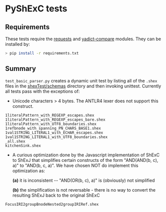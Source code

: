 # PyShExC tests

## Requirements
These tests require the [requests](http://docs.python-requests.org/en/master/) and [yadict-compare](https://github.com/hsolbrig/dict_compare) modules.  They can be installed by:
```bash
> pip install -r requirements.txt
```

## Summary
```test_basic_parser.py``` creates a dynamic unit test by listing all of the ```.shex``` files in the [shexTest/schemas](https://github.com/shexSpec/shexTest/schemas) directory and then invoking unittest.  Currently all tests pass with the exceptions of:

* Unicode characters > 4 bytes.  The ANTLR4 lexer does not support this construct.
```text
1literalPattern_with_REGEXP_escapes.shex
1literalPattern_with_REGEXP_escapes_bare.shex
1literalPattern_with_UTF8_boundaries.shex
1refbnode_with_spanning_PN_CHARS_BASE1.shex
1val1STRING_LITERAL1_with_ECHAR_escapes.shex
1val1STRING_LITERAL1_with_UTF8_boundaries.shex
_all.shex
kitchenSink.shex
```


* A curious optimization done by the Javascript implementation of ShExC to ShExJ that simplifies certain constructs of the form "AND(AND(b, c), a)" to "AND(b, c, a)". We have chosen NOT do implement this optimization as:

    **(a)** it is inconsistent -- "AND(OR(b, c), a)" is (obviously) not simplified

    **(b)** the simplification is not reversable - there is no way to convert the resulting ShExJ back to the original ShExC

```text
FocusIRI2groupBnodeNested2groupIRIRef.shex
```

